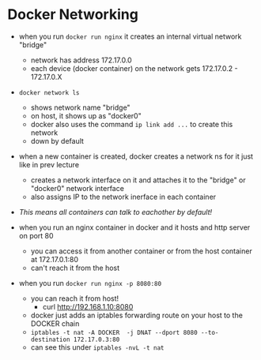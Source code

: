 # Docker Networking

- when you run `docker run nginx` it creates an internal virtual network "bridge"
    - network has address 172.17.0.0
    - each device (docker container) on the network gets 172.17.0.2 - 172.17.0.X

- `docker network ls`
    - shows network name "bridge"
    - on host, it shows up as "docker0"
    - docker also uses the command `ip link add ...` to create this network
    - down by default

- when a new container is created, docker creates a network ns for it just like in prev lecture
    - creates a network interface on it and attaches it to the "bridge" or "docker0" network interface
    - also assigns IP to the network inerface in each container

- *This means all containers can talk to eachother by default!* 

- when you run an nginx container in docker and it hosts and http server on port 80
    - you can access it from another container or from the host container at 172.17.0.1:80
    - can't reach it from the host
- when you run `docker run nginx -p 8080:80`
    - you can reach it from host!
        - curl http://192.168.1.10:8080
    - docker just adds an iptables forwarding route on your host to the DOCKER chain
    - `iptables -t nat -A DOCKER  -j DNAT --dport 8080 --to-destination 172.17.0.3:80`
    - can see this under `iptables -nvL -t nat`